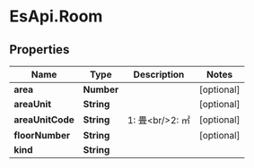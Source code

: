 # EsApi.Room

## Properties

Name | Type | Description | Notes
------------ | ------------- | ------------- | -------------
**area** | **Number** |  | [optional] 
**areaUnit** | **String** |  | [optional] 
**areaUnitCode** | **String** | 1: 畳&lt;br/&gt;2: ㎡ | [optional] 
**floorNumber** | **String** |  | [optional] 
**kind** | **String** |  | 


